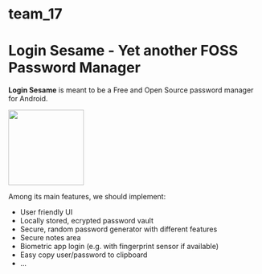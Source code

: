 # team_17
# Login Sesame - Yet another FOSS Password Manager

**Login Sesame** is meant to be a Free and Open Source password manager for Android.

<img src="https://i.postimg.cc/ydrZsWh9/login-sesame-icon.png" width="150">

Among its main features, we should implement:
  
  * User friendly UI
  * Locally stored, ecrypted password vault
  * Secure, random password generator with different features
  * Secure notes area
  * Biometric app login (e.g. with fingerprint sensor if available)
  * Easy copy user/password to clipboard
  * ...
